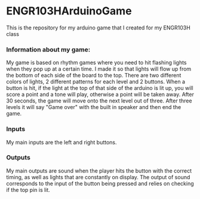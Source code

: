 # ENGR103HArduinoGame
This is the repository for my arduino game that I created for my ENGR103H class


### Information about my game:
My game is based on rhythm games where you need to hit flashing lights when they pop up at a certain time. I made it so that lights will flow up from the bottom of each side of the board to the top. There are two different colors of lights, 2 different patterns for each level and 2 buttons. When a button is hit, if the light at the top of that side of the arduino is lit up, you will score a point and a tone will play, otherwise a point will be taken away. After 30 seconds, the game will move onto the next level out of three. After three levels it will say "Game over" with the built in speaker and then end the game. 

### Inputs
My main inputs are the left and right buttons.

### Outputs
My main outputs are sound when the player hits the button with the correct timing, as well as lights that are constantly on display. 
The output of sound corresponds to the input of the button being pressed and relies on checking if the top pin is lit. 


